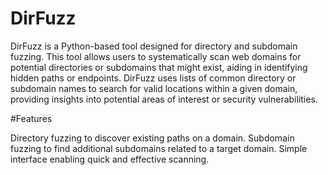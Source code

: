 # DirFuzz

DirFuzz is a Python-based tool designed for directory and subdomain fuzzing. This tool allows users to systematically scan web domains for potential directories or subdomains that might exist, aiding in identifying hidden paths or endpoints. DirFuzz uses lists of common directory or subdomain names to search for valid locations within a given domain, providing insights into potential areas of interest or security vulnerabilities.

#Features

Directory fuzzing to discover existing paths on a domain.
Subdomain fuzzing to find additional subdomains related to a target domain.
Simple interface enabling quick and effective scanning.
